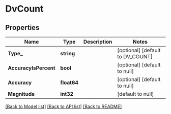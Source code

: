 # DvCount

## Properties
Name | Type | Description | Notes
------------ | ------------- | ------------- | -------------
**Type_** | **string** |  | [optional] [default to DV_COUNT]
**AccuracyIsPercent** | **bool** |  | [optional] [default to null]
**Accuracy** | **float64** |  | [optional] [default to null]
**Magnitude** | **int32** |  | [default to null]

[[Back to Model list]](../README.md#documentation-for-models) [[Back to API list]](../README.md#documentation-for-api-endpoints) [[Back to README]](../README.md)

